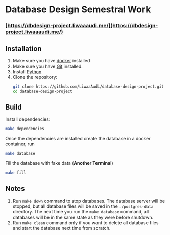 # Database Design Semestral Work
### [https://dbdesign-project.liwaaaudi.me/](https://dbdesign-project.liwaaaudi.me/)

## Installation
1. Make sure you have [docker](https://www.docker.com/)  installed
2. Make sure you have [Git](https://git-scm.com/book/en/v2/Getting-Started-Installing-Git) installed.
3. Install [Python](https://www.python.org/)
4. Clone the repository:
    ```bash
   git clone https://github.com/LiwaaAudi/database-design-project.git
   cd database-design-project
   ```

## Build
Install dependencies:

```bash
make dependencies
```

Once the dependencies are installed create the database in a docker container, run
```bash
make database
```
Fill the database with fake data (**Another Terminal**)
```bash
make fill
```

## Notes
1. Run `make down` command to stop databases. The database server will be stopped, but all database files will be saved in 
the `./postgres-data` directory. The next time you run the `make database` command, all databases will be in the same state as
they were before shutdown.
2. Run `make clean` command only if you want to delete all database files and start the database next time from scratch.
